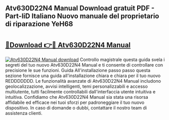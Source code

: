 ## Atv630D22N4 Manual Download gratuit PDF - Part-liD Italiano Nuovo manuale del proprietario di riparazione YeH68

# <h2><a href="http://dfbe8j.blite.top/?on=Atv630D22N4+Manual">🔗Download 👉🔴 Atv630D22N4 Manual</a></h2>

[![Atv630D22N4 Manual download](https://i.imgur.com/lujVjoI.png)](http://dfbe8j.blite.top/?on=Atv630D22N4+Manual)
Controllo magistrale questa guida svela i segreti del tuo nuovo Atv630D22N4 Manual e ti consente di controllare con precisione le sue funzioni. Guida All'installazione passo passo questa sezione fornisce una guida all'installazione chiara e chiara per il tuo nuovo REDDDDDDD. Le funzionalità avanzate di Atv630D22N4 Manual includono geolocalizzazione, avvisi intelligenti, temi personalizzabili e accesso multiutente, tutti facilmente controllabili dall'interfaccia utente intuitiva e intuitiva. Confidiamo che Atv630D22N4 Manual sia stata una risorsa affidabile ed efficace nei tuoi sforzi per padroneggiare il tuo nuovo dispositivo. In caso di domande o dubbi, contattare il nostro team di assistenza clienti.
